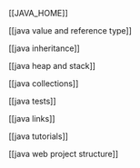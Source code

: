 [[JAVA_HOME]]

[[java value and reference type]]

[[java inheritance]]

[[java heap and stack]]

[[java collections]]

[[java tests]]

[[java links]]

[[java tutorials]]

[[java web project structure]]

